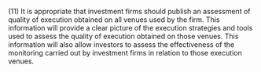 (11) It is appropriate that investment firms should publish an assessment of quality of execution obtained on all venues used by the firm. This information will provide a clear picture of the execution strategies and tools used to assess the quality of execution obtained on those venues. This information will also allow investors to assess the effectiveness of the monitoring carried out by investment firms in relation to those execution venues.